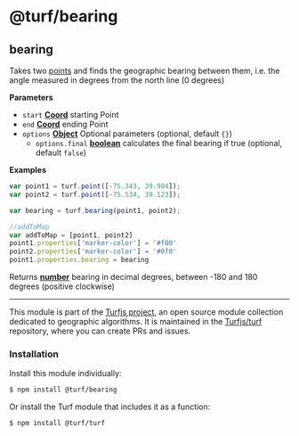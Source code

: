 # @turf/bearing

<!-- Generated by documentation.js. Update this documentation by updating the source code. -->

## bearing

Takes two [points][1] and finds the geographic bearing between them,
i.e. the angle measured in degrees from the north line (0 degrees)

**Parameters**

-   `start` **[Coord][2]** starting Point
-   `end` **[Coord][2]** ending Point
-   `options` **[Object][3]** Optional parameters (optional, default `{}`)
    -   `options.final` **[boolean][4]** calculates the final bearing if true (optional, default `false`)

**Examples**

```javascript
var point1 = turf.point([-75.343, 39.984]);
var point2 = turf.point([-75.534, 39.123]);

var bearing = turf.bearing(point1, point2);

//addToMap
var addToMap = [point1, point2]
point1.properties['marker-color'] = '#f00'
point2.properties['marker-color'] = '#0f0'
point1.properties.bearing = bearing
```

Returns **[number][5]** bearing in decimal degrees, between -180 and 180 degrees (positive clockwise)

[1]: https://tools.ietf.org/html/rfc7946#section-3.1.2

[2]: https://tools.ietf.org/html/rfc7946#section-3.1.1

[3]: https://developer.mozilla.org/docs/Web/JavaScript/Reference/Global_Objects/Object

[4]: https://developer.mozilla.org/docs/Web/JavaScript/Reference/Global_Objects/Boolean

[5]: https://developer.mozilla.org/docs/Web/JavaScript/Reference/Global_Objects/Number

<!-- This file is automatically generated. Please don't edit it directly:
if you find an error, edit the source file (likely index.js), and re-run
./scripts/generate-readmes in the turf project. -->

---

This module is part of the [Turfjs project](http://turfjs.org/), an open source
module collection dedicated to geographic algorithms. It is maintained in the
[Turfjs/turf](https://github.com/Turfjs/turf) repository, where you can create
PRs and issues.

### Installation

Install this module individually:

```sh
$ npm install @turf/bearing
```

Or install the Turf module that includes it as a function:

```sh
$ npm install @turf/turf
```
